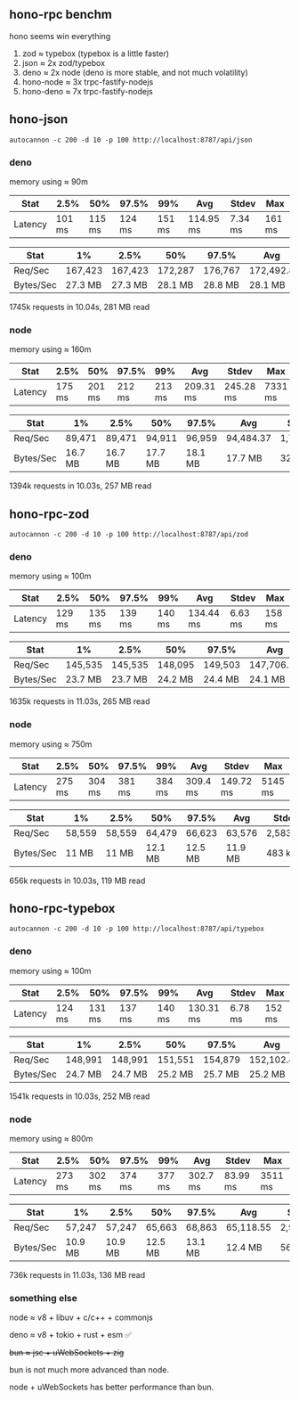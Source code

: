 ## hono-rpc benchm

hono seems win everything

1. zod  ≈ typebox (typebox is a little faster)
2. json ≈ 2x zod/typebox
3. deno ≈ 2x node (deno is more stable, and not much volatility)
4. hono-node ≈ 3x trpc-fastify-nodejs
5. hono-deno ≈ 7x trpc-fastify-nodejs

## hono-json
```
autocannon -c 200 -d 10 -p 100 http://localhost:8787/api/json         
```

### deno
memory using ≈ 90m

| Stat    | 2.5%   | 50%    | 97.5%  | 99%     | Avg      | Stdev   | Max     |
|---------|--------|--------|--------|---------|----------|---------|---------|
| Latency | 101 ms | 115 ms | 124 ms | 151 ms | 114.95 ms | 7.34 ms | 161 ms |


| Stat    | 1%      | 2.5%    |50%      |97.5%    |Avg      |Stdev    |Min      |
|---------|---------|---------|---------|---------|---------|---------|---------|
| Req/Sec   | 167,423 | 167,423 | 172,287 | 176,767 | 172,492.8 | 2,532.63 | 167,354
| Bytes/Sec | 27.3 MB | 27.3 MB | 28.1 MB | 28.8 MB | 28.1 MB   | 416 kB   | 27.3 MB | 

1745k requests in 10.04s, 281 MB read

### node
memory using ≈ 160m

| Stat    | 2.5%   | 50%    | 97.5%  | 99%    | Avg     | Stdev    | Max     |
|---------|--------|--------|--------|---------|----------|---------|---------|
| Latency | 175 ms | 201 ms | 212 ms | 213 ms | 209.31 ms | 245.28 ms | 7331 ms |

| Stat    | 1%      | 2.5%    |50%    |97.5%  |Avg      |Stdev    |Min     |
|---------|---------|---------|---------|---------|---------|---------|---------|
| Req/Sec   | 89,471  | 89,471  | 94,911  | 96,959  | 94,484.37 | 1,742.88 | 89,443  |
| Bytes/Sec | 16.7 MB | 16.7 MB | 17.7 MB | 18.1 MB | 17.7 MB   | 325 kB   | 16.7 MB |

1394k requests in 10.03s, 257 MB read

## hono-rpc-zod
```
autocannon -c 200 -d 10 -p 100 http://localhost:8787/api/zod         
```

### deno
memory using ≈ 100m

| Stat    | 2.5%   | 50%    | 97.5%  | 99%    | Avg     | Stdev    | Max     |
|---------|--------|--------|--------|---------|----------|---------|---------|
| Latency | 129 ms | 135 ms | 139 ms | 140 ms | 134.44 ms | 6.63 ms | 158 ms 


| Stat    | 1%      | 2.5%    |50%    |97.5%  |Avg      |Stdev    |Min     |
|---------|---------|---------|---------|---------|---------|---------|---------|
| Req/Sec   | 145,535 | 145,535 | 148,095 | 149,503 | 147,706.19 | 1,202.44 | 145,432 |
| Bytes/Sec | 23.7 MB | 23.7 MB | 24.2 MB | 24.4 MB | 24.1 MB    | 201 kB   | 23.7 MB |

1635k requests in 11.03s, 265 MB read


### node
memory using ≈ 750m

| Stat    | 2.5%   | 50%    | 97.5%  | 99%    | Avg     | Stdev    | Max     |
|---------|--------|--------|--------|---------|----------|---------|---------|
| Latency | 275 ms | 304 ms | 381 ms | 384 ms | 309.4 ms | 149.72 ms | 5145 ms |


| Stat    | 1%      | 2.5%    |50%    |97.5%  |Avg      |Stdev    |Min     |
|---------|---------|---------|---------|---------|---------|---------|---------|
| Req/Sec   | 58,559 | 58,559 | 64,479  | 66,623  | 63,576  | 2,583.44 | 58,534  |
| Bytes/Sec | 11 MB  | 11 MB  | 12.1 MB | 12.5 MB | 11.9 MB | 483 kB   | 10.9 MB |

656k requests in 10.03s, 119 MB read

## hono-rpc-typebox
```
autocannon -c 200 -d 10 -p 100 http://localhost:8787/api/typebox         
```

### deno
memory using ≈ 100m

| Stat    | 2.5%   | 50%    | 97.5%  | 99%    | Avg     | Stdev    | Max     |
|---------|--------|--------|--------|---------|----------|---------|---------|
| Latency | 124 ms | 131 ms | 137 ms | 140 ms | 130.31 ms | 6.78 ms | 152 ms |


| Stat    | 1%      | 2.5%    |50%    |97.5%  |Avg      |Stdev    |Min     |
|---------|---------|---------|---------|---------|---------|---------|---------|
| Req/Sec   | 148,991 | 148,991 | 151,551 | 154,879 | 152,102.4 | 1,879.3 | 148,930 |
| Bytes/Sec | 24.7 MB | 24.7 MB | 25.2 MB | 25.7 MB | 25.2 MB   | 310 kB  | 24.7 MB |

1541k requests in 10.03s, 252 MB read

### node
memory using ≈ 800m

| Stat    | 2.5%   | 50%    | 97.5%  | 99%    | Avg     | Stdev    | Max     |
|---------|--------|--------|--------|---------|----------|---------|---------|
| Latency | 273 ms | 302 ms | 374 ms | 377 ms | 302.7 ms | 83.99 ms | 3511 ms |


| Stat    | 1%      | 2.5%    |50%    |97.5%  |Avg      |Stdev    |Min     |
|---------|---------|---------|---------|---------|---------|---------|---------|
| Req/Sec   | 57,247  | 57,247  | 65,663  | 68,863  | 65,118.55 | 2,967.74 | 57,218  |
| Bytes/Sec | 10.9 MB | 10.9 MB | 12.5 MB | 13.1 MB | 12.4 MB   | 563 kB   | 10.9 MB |

736k requests in 11.03s, 136 MB read

### something else

node ≈ v8 + libuv + c/c++ + commonjs

deno ≈ v8 + tokio + rust + esm ✅

~~bun ≈ jsc + uWebSockets + zig~~

bun is not much more advanced than node. 

node + uWebSockets has better performance than bun.


